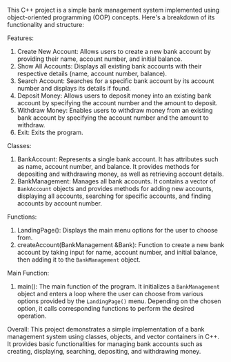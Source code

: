 This C++ project is a simple bank management system implemented using object-oriented programming (OOP) concepts. Here's a breakdown of its functionality and structure:

Features:
1. Create New Account: Allows users to create a new bank account by providing their name, account number, and initial balance.
2. Show All Accounts: Displays all existing bank accounts with their respective details (name, account number, balance).
3. Search Account: Searches for a specific bank account by its account number and displays its details if found.
4. Deposit Money: Allows users to deposit money into an existing bank account by specifying the account number and the amount to deposit.
5. Withdraw Money: Enables users to withdraw money from an existing bank account by specifying the account number and the amount to withdraw.
6. Exit: Exits the program.

Classes:
1. BankAccount: Represents a single bank account. It has attributes such as name, account number, and balance. It provides methods for depositing and withdrawing money, as well as retrieving account details.
2. BankManagement: Manages all bank accounts. It contains a vector of `BankAccount` objects and provides methods for adding new accounts, displaying all accounts, searching for specific accounts, and finding accounts by account number.

Functions:
1. LandingPage(): Displays the main menu options for the user to choose from.
2. createAccount(BankManagement &Bank): Function to create a new bank account by taking input for name, account number, and initial balance, then adding it to the `BankManagement` object.

Main Function:
1. main(): The main function of the program. It initializes a `BankManagement` object and enters a loop where the user can choose from various options provided by the `LandingPage()` menu. Depending on the chosen option, it calls corresponding functions to perform the desired operation.

Overall:
This project demonstrates a simple implementation of a bank management system using classes, objects, and vector containers in C++. It provides basic functionalities for managing bank accounts such as creating, displaying, searching, depositing, and withdrawing money.

